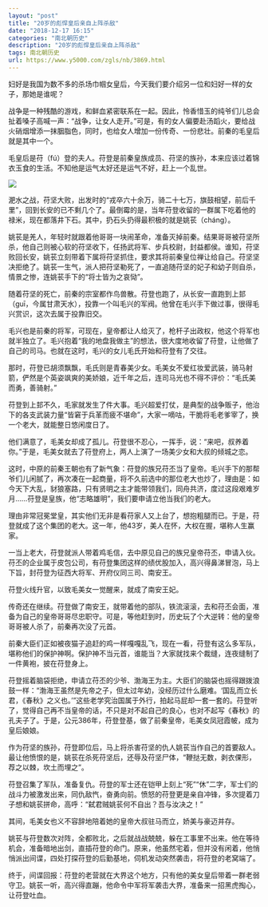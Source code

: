 ```yaml
---
layout: "post"
title: "20岁的彪悍皇后亲自上阵杀敌"
date: "2018-12-17 16:15"
categories: "南北朝历史"
description: "20岁的彪悍皇后亲自上阵杀敌"
tags: 南北朝历史
url: https://www.y5000.com/zgls/nb/3869.html
---
```






妇好是我国为数不多的杀场巾帼女皇后，今天我们要介绍另一位和妇好一样的女子，那她是谁呢？

战争是一种残酷的游戏，和鲜血紧密联系在一起。因此，怜香惜玉的纯爷们儿总会扯着嗓子高喊一声：“战争，让女人走开。”可是，有的女人偏要赴汤蹈火，要给战火硝烟增添一抹胭脂色，同时，也给女人增加一份传奇、一份悲壮。前秦的毛皇后就是其中一个。

毛皇后是苻（fú）登的夫人。苻登是前秦皇族成员、苻坚的族孙，本来应该过着锦衣玉食的生活。不知他是运气太好还是运气不好，赶上一个乱世。

![](/uploads/allimg/161026/6-161026092002A0.JPG)

淝水之战，苻坚大败，出发时的“戎卒六十余万，骑二十七万，旗鼓相望，前后千里”，回到长安的已不剩几个了。最倒霉的是，当年苻登收留的一群属下吃着他的禄米，现在都落井下石。其中，扔石头扔得最积极的就是姚苌（cháng）。

姚苌是羌人，年轻时就跟着他哥哥一块闹革命，准备灭掉前秦。结果哥哥被苻坚所杀，他自己则被心软的苻坚收下，任扬武将军、步兵校尉，封益都侯。谁知，苻坚败回长安，姚苌立刻带着下属将苻坚抓住，要求其将前秦皇位禅让给自己。苻坚坚决拒绝了。姚苌一生气，派人把苻坚勒死了，一直追随苻坚的妃子和幼子则自杀，情景之惨，连姚苌手下的“将士皆为之哀恸”。

随着苻坚的死亡，前秦的宗室都作鸟兽散。苻登也跑了，从长安一直跑到上邽（guī，今属甘肃天水），投靠一个叫毛兴的军阀。他曾在毛兴手下做过事，很得毛兴赏识，这次去属于投靠旧交。

毛兴也是前秦的将军，可现在，皇帝都让人给灭了，枪杆子出政权，他这个将军也就半独立了。毛兴抱着“我的地盘我做主”的想法，很大度地收留了苻登，让他做了自己的司马。也就在这时，毛兴的女儿毛氏开始和苻登有了交往。

那时，苻登已胡须飘飘，毛氏则是青春美少女。毛美女不爱红妆爱武装，骑马射箭，俨然是个英姿飒爽的美娇娘，近千年之后，连司马光也不得不评价：“毛氏美而勇，善骑射。”

苻登到上邽不久，毛家就发生了件大事。毛兴超爱打仗，是典型的战争贩子，他治下的各支武装力量“皆窘于兵革而疲不堪命”，大家一嘀咕，干脆将毛老爹宰了，换一个老大，就能整日悠闲度日了。

他们满意了，毛美女却成了孤儿。苻登很不忍心，一挥手，说：“来吧，叔养着你。”于是，毛美女就去了苻登府上，两人上演了一场美少女和大叔的倾城之恋。

这时，中原的前秦王朝也有了新气象：苻登的族兄苻丕当了皇帝。毛兴手下的那帮爷们儿闲腻了，再次凑在一起商量，将不久前选中的那位老大也炒了，理由是：如今天下大乱，豺狼塞路，只有贤明之主才能带领我们，同舟共济，度过这段艰难岁月……苻登是皇族，他“志略雄明”，我们要申请立他当我们的老大。

理由非常冠冕堂皇，其实他们无非是看苻家人又上台了，想抱粗腿而已。于是，苻登就成了这个集团的老大。这一年，他43岁，美人在怀，大权在握，堪称人生赢家。

一当上老大，苻登就派人带着鸡毛信，去中原见自己的族兄皇帝苻丕，申请入伙。苻丕的企业属于皮包公司，有苻登集团这样的绩优股加入，高兴得鼻涕冒泡，马上下旨，封苻登为征西大将军、开府仪同三司、南安王。

苻登火线升官，以致毛美女一觉醒来，就成了南安王妃。

传奇还在继续。苻登做了南安王，就带着他的部队，铁流滚滚，去和苻丕会面，准备为自己的皇帝哥哥尽忠职守。可是，等他赶到时，历史玩了个大逆转：他的皇帝哥哥被人杀了，前秦再次没了元首。

前秦大臣们正如被夜猫子追赶的鸡一样嘎嘎乱飞，现在一看，苻登有这么多军队，堪称他们的保护神啊。保护神不当元首，谁能当？大家就找来个裁缝，连夜缝制了一件黄袍，披在苻登身上。

苻登摇着脑袋拒绝，申请立苻丕的少爷、渤海王为主。大臣们的脑袋也摇得跟拨浪鼓一样：“渤海王虽然是先帝之子，但太过年幼，没经历过什么磨难。‘国乱而立长君，《春秋》之义也。’”这些老学究治国属于外行，拍起马屁却一套一套的。苻登听了，觉得自己再不当皇帝的话，不只是对不起自己的良心，也对不起写《春秋》的孔夫子了。于是，公元386年，苻登登基，做了前秦皇帝，毛美女凤冠霞帔，成为皇后娘娘。

作为苻坚的族孙，苻登即位后，马上将杀害苻坚的仇人姚苌当作自己的首要敌人。最让他愤恨的是，姚苌在杀死苻坚后，还辱及苻坚尸体，“鞭挞无数，剥衣倮形，荐之以棘，坎土而埋之”。

苻登召集了军队，准备复仇。苻登的军士还在铠甲上刻上“死”“休”二字，军士们的战斗力被激发出来，同仇敌忾，奋勇向前。愤怒的苻登更是亲自冲锋，多次提着刀子想和姚苌拼命，高呼：“弑君贼姚苌何不自出？吾与汝决之！”

其间，毛美女也义不容辞地陪着她的皇帝大叔驻马而立，娇美与豪迈并存。

姚苌与苻登数次对阵，全都败北，之后就战战兢兢，躲在工事里不出来。他在等待机会，准备暗地出剑，直插苻登的命门。原来，他虽然宅着，但并没有闲着，他悄悄派出间谍，四处打探苻登的后勤基地，伺机发动突然袭击，将苻登的老窝端了。

终于，间谍回报：苻登的老营就在大界这个地方，只有他的美女皇后带着一群老弱守卫。姚苌一听，高兴得直蹦，他命令中军将军袭击大界，准备来一招黑虎掏心，让苻登吐血。
